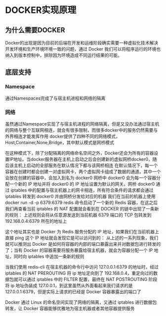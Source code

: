 # DOCKER实现原理

## 为什么需要DOCKER

Docker的出现是因为目前的后端在开发和运维阶段确实需要一种虚拟化技术解决开发环境和生产环境环境一致的问题，通过 Docker 我们可以将程序运行的环境也纳入到版本控制中，排除因为环境造成不同运行结果的可能。

## 底层支持

### Namespace

通过Namespaces完成了与宿主机进程和网络的隔离

### 网络

虽然通过Namespace实现了与宿主机进程的网络隔离，但是又没办法通过宿主机的网络与整个互联网相连，就会有很多限制，而很多docker中的服务仍然需要与外界相连才能发挥作用
docker提供了四种不同的网络模式，Host,Container,None,Bridge，其中默认模式是网桥模式

在这种模式下，除了分配隔离的网络命名空间之外，Docker还会为所有的容器设置IP地址。当docker服务器在主机上启动之后会创建新的虚拟网桥docker0，随后该主机上启动的全部服务在默认情况下都与该网桥相连
在默认情况下，每一个容器在创建时都会创建一对虚拟网卡，两个虚拟网卡组成了数据的通道，其中一个会放在创建的容器中，会加入到名为 docker0 网桥中
docker0 会为每一个容器分配一个新的 IP 地址并将 docker0 的 IP 地址设置为默认的网关。网桥 docker0 通过 iptables 中的配置与宿主机器上的网卡相连，所有符合条件的请求都会通过 iptables 转发到 docker0 并由网桥分发给对应的机器
我们在当前的机器上使用 docker run -d -p 6379:6379 redis 命令启动了一个新的 Redis 容器，在这之后我们再查看当前 iptables 的 NAT 配置就会看到在 DOCKER 的链中出现了一条新的规则：
上述规则会将从任意源发送到当前机器 6379 端口的 TCP 包转发到 192.168.0.4:6379 所在的地址上

这个地址其实也是 Docker 为 Redis 服务分配的 IP 地址，如果我们在当前机器上直接 ping 这个 IP 地址就会发现它是可以访问到的：
从上述的一系列现象，我们就可以推测出 Docker 是如何将容器的内部的端口暴露出来并对数据包进行转发的了；当有 Docker 的容器需要将服务暴露给宿主机器，就会为容器分配一个 IP 地址，同时向 iptables 中追加一条新的规则

当我们使用 redis-cli 在宿主机器的命令行中访问 127.0.0.1:6379 的地址时，经过 iptables 的 NAT PREROUTING 将 ip 地址定向到了 192.168.0.4，重定向过的数据包就可以通过 iptables 中的 FILTER 配置，最终在 NAT POSTROUTING 阶段将 ip 地址伪装成 127.0.0.1，到这里虽然从外面看起来我们请求的是 127.0.0.1:6379，但是实际上请求的已经是 Docker 容器暴露出的端口了

Docker 通过 Linux 的命名空间实现了网络的隔离，又通过 iptables 进行数据包转发，让 Docker 容器能够优雅地为宿主机器或者其他容器提供服务
